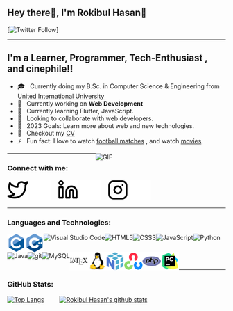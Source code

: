 ## Hey there👋, I'm Rokibul Hasan👋 



[![Twitter Follow](https://img.shields.io/twitter/follow/rokib16x?color=1DA1F2&logo=twitter&style=for-the-badge)]

---

## I'm a Learner, Programmer, Tech-Enthusiast , and cinephile!!

- 🎓 &nbsp; Currently doing my B.Sc. in Computer Science & Engineering from <a href="https://www.uiu.ac.bd/">United International University</a>
- 🔭 &nbsp; Currently working on **Web Development**
- 🌱 &nbsp; Currently learning Flutter, JavaScript.
- 👯 &nbsp; Looking to collaborate with web developers.
- 🥅 &nbsp; 2023 Goals: Learn more about web and new technologies.
- 📝 &nbsp; Checkout my [CV](https://drive.google.com/drive/folders/1DNchDEWl-lqIFdQmon17Xpy3iWaM4LKb?usp=sharing)
- ⚡ &nbsp; Fun fact: I love to watch [football matches](https://www.fcbarcelona.com/en/) , and watch [movies](https://www.imdb.com/user/ur162754574/).

<img align="right" alt="GIF" src="https://raw.githubusercontent.com/rahul-jha98/rahul-jha98/main/techstack.gif" width="300px"/>

---

### Connect with me:

[![website](./img/twitter-light.svg)](https://twitter.com/rokib16x#gh-light-mode-only)
[![website](./img/twitter-dark.svg)](https://twitter.com/rokib16x#gh-dark-mode-only)
&nbsp;&nbsp;
[![website](./img/linkedin-light.svg)](https://linkedin.com/in/rokib16x#gh-light-mode-only)
[![website](./img/linkedin-dark.svg)](https://linkedin.com/in/rokib16x#gh-dark-mode-only)
&nbsp;&nbsp;
[![website](./img/instagram-light.svg)](https://instagram.com/rokib16x#gh-light-mode-only)
[![website](./img/instagram-dark.svg)](https://instagram.com/rokib16x#gh-dark-mode-only)

---

### Languages and Technologies:

<a href="https://www.w3schools.com/c/index.php/" target="_blank"><img align="left" alt="C" height ="42px" src="https://raw.githubusercontent.com/devicons/devicon/master/icons/c/c-original.svg"/></a>
<a href="https://www.w3schools.com/cpp/default.asp" target="_blank"><img align="left" alt="C++" height ="42px" src="https://raw.githubusercontent.com/devicons/devicon/master/icons/cplusplus/cplusplus-original.svg"/></a>
<a href="https://code.visualstudio.com/" target="_blank"><img align="left" alt="Visual Studio Code" height ="42px" src="https://cdn.jsdelivr.net/gh/devicons/devicon/icons/vscode/vscode-original.svg"/></a>
<a href="https://html.com/" target="_blank"><img align="left" alt="HTML5" height ="42px" src="https://cdn.jsdelivr.net/gh/devicons/devicon/icons/html5/html5-original.svg"/></a>
<a href="https://www.w3schools.com/css/css_intro.asp" target="_blank"><img align="left" alt="CSS3" height ="42px" src="https://cdn.jsdelivr.net/gh/devicons/devicon/icons/css3/css3-original.svg"/></a>

<img align="left" alt="JavaScript" height ="42px" src="https://cdn.jsdelivr.net/gh/devicons/devicon/icons/javascript/javascript-original.svg" />
<a href="https://www.python.org" target="_blank"><img align="left" alt="Python" height ="42px" src="https://raw.githubusercontent.com/rahul-jha98/github_readme_icons/main/language_and_tools/square/python/python.svg"></a>
<a href="https://www.java.com" target="_blank"><img align="left" alt="Java" height ="42px" src="https://raw.githubusercontent.com/rahul-jha98/github_readme_icons/main/language_and_tools/square/java/java.svg"></a>
<a href="https://git-scm.com/" target="_blank"> <img src="https://raw.githubusercontent.com/rahul-jha98/github_readme_icons/main/language_and_tools/square/git-scm/git-scm.svg" align="left" alt="git" height='42px'/> </a>
<a href="https://www.mysql.com/" target="_blank"><img align="left" alt="MySQL" height ="42px" src="https://cdn.jsdelivr.net/gh/devicons/devicon/icons/mysql/mysql-original.svg" /></a>
<br>
<a href="https://latex-tutorial.com/" target="_blank"><img align="left" alt="LaTeX" height ="42px" src="https://raw.githubusercontent.com/devicons/devicon/master/icons/latex/latex-original.svg"></a>
<a href="https://www.linux.org/" target="_blank"><img align="left" alt="Linux" height ="42px" src="https://raw.githubusercontent.com/devicons/devicon/master/icons/linux/linux-original.svg"></a>
<a href="https://numpy.org/" target="_blank"><img align="left" alt="NumPy" height ="42px" src="https://raw.githubusercontent.com/devicons/devicon/master/icons/numpy/numpy-original.svg"/></a>
<a href="https://opencv.org/" target="_blank"><img align="left" alt="OpenCV" height ="42px" src="https://raw.githubusercontent.com/devicons/devicon/master/icons/opencv/opencv-original.svg"/></a>
<a href="https://www.php.net/" target="_blank"><img align="left" alt="PHP" height ="42px" src="https://raw.githubusercontent.com/devicons/devicon/master/icons/php/php-original.svg"/></a>
<a href="https://www.jetbrains.com/pycharm/" target="_blank"><img align="left" alt="PyCharm" height ="42px" src="https://raw.githubusercontent.com/devicons/devicon/master/icons/pycharm/pycharm-original.svg"/></a>

<br>
<br>
<br>

---

<div>

### GitHub Stats:


</div>

<div>

[![Top Langs](https://github-readme-stats.vercel.app/api/top-langs/?username=rokib16x&layout=compact&theme=algolia&langs_count=10&card_width=265&border_radius=20%)](https://github.com/rokib16x/github-readme-stats) &nbsp; &nbsp; &nbsp; &nbsp; [![Rokibul Hasan's github stats](https://github-readme-stats.vercel.app/api?username=rokib16x&theme=algolia&border_radius=20%)](https://github.com/rokib16x)

</div>
